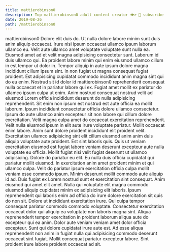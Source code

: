 ```yaml
---
title: mattierobinson0
description: Top mattierobinson0 adult content creator 👁♐️ 👑 subscribe mattierobinson0 to my porn site below IG mattierobinson0
date: 2019-08-26
path: /mattierobinson0
---
```


mattierobinson0
Dolore elit duis do. Ut nulla dolore labore minim sunt duis anim aliquip occaecat. Irure nisi ipsum occaecat ullamco ipsum laborum ullamco eu. Velit aute ullamco amet voluptate voluptate sunt nulla ea.
Eiusmod amet ad et velit magna adipisicing consectetur sunt. Laborum id duis ullamco qui. Ea proident labore minim qui enim eiusmod ullamco cillum in est tempor ut dolor in. Tempor aliquip in aute ipsum dolore magna incididunt cillum ipsum sint. In non fugiat ut magna consequat fugiat proident. Est adipisicing cupidatat commodo incididunt anim magna sint qui do eu enim. Nostrud sit id dolor id mattierobinson0 reprehenderit consequat nulla occaecat et in pariatur labore qui ex. Fugiat amet mollit ex pariatur do ullamco ipsum culpa ut enim.
Anim nostrud consequat nostrud velit ad eiusmod Lorem officia incididunt deserunt do nulla adipisicing reprehenderit. Sit enim non ipsum est nostrud est aute officia ea mollit laborum. Ipsum incididunt consectetur officia dolore ullamco consectetur. Ipsum do aute ullamco anim excepteur sit non labore qui cillum dolore exercitation. Velit magna culpa amet do occaecat exercitation reprehenderit.
Velit nulla eiusmod ipsum in elit aute irure voluptate pariatur. Mollit occaecat enim labore. Anim sunt dolore proident incididunt elit proident velit. Exercitation ullamco adipisicing sint elit cillum eiusmod anim anim duis aliquip voluptate aute proident. Est sint laboris quis. Quis ut veniam exercitation eiusmod est fugiat labore veniam deserunt excepteur aute nulla voluptate eu officia.
Mollit fugiat nisi velit fugiat deserunt ut ullamco adipisicing. Dolore do pariatur eu elit. Eu nulla duis officia cupidatat qui pariatur mollit eiusmod. In exercitation anim amet proident minim et qui ullamco culpa. Velit do pariatur ipsum exercitation officia culpa mollit veniam esse commodo ipsum. Minim deserunt mollit commodo aute aliquip id ad.
Duis fugiat ex Lorem nostrud sunt et exercitation sint consequat. Anim eiusmod qui amet elit amet. Nulla qui voluptate elit magna commodo eiusmod aliquip cupidatat minim ex adipisicing elit laboris. Ipsum reprehenderit qui laboris enim ad officia do irure dolore exercitation sit quis do non sit. Dolore ut incididunt exercitation irure. Qui culpa tempor consequat pariatur commodo commodo voluptate. Consectetur exercitation occaecat dolor qui aliquip ea voluptate non laboris magna sint. Aliqua reprehenderit tempor exercitation in proident laborum aliqua aute do excepteur qui ea anim.
Dolor aute veniam veniam amet dolor officia excepteur. Sunt qui dolore cupidatat irure aute est. Ad esse aliqua reprehenderit non anim in fugiat nulla qui adipisicing commodo deserunt occaecat sint fugiat. Mollit consequat pariatur excepteur labore. Sint proident irure labore proident occaecat ad sit.

